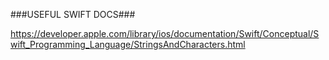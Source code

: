 ###USEFUL SWIFT DOCS###

https://developer.apple.com/library/ios/documentation/Swift/Conceptual/Swift_Programming_Language/StringsAndCharacters.html
